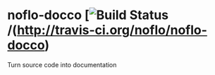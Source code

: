 # noflo-docco [![Build Status](https://secure.travis-ci.org/noflo/noflo-docco.png?branch=master)/(http://travis-ci.org/noflo/noflo-docco)

Turn source code into documentation
